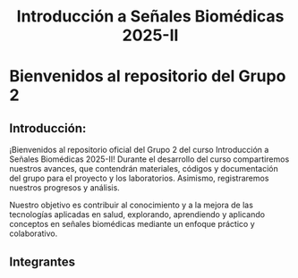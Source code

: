 <h1 align="center">Introducción a Señales Biomédicas 2025-II</h1>

# Bienvenidos al repositorio del Grupo 2
## Introducción:
¡Bienvenidos al repositorio oficial del Grupo 2 del curso Introducción a Señales Biomédicas 2025-II!
Durante el desarrollo del curso compartiremos nuestros avances, que contendrán materiales, códigos y documentación del grupo para el proyecto y los laboratorios. Asimismo, registraremos nuestros progresos y análisis.

Nuestro objetivo es contribuir al conocimiento y a la mejora de las tecnologías aplicadas en salud, explorando, aprendiendo y aplicando conceptos en señales biomédicas mediante un enfoque práctico y colaborativo.





## Integrantes

